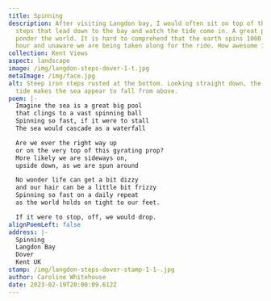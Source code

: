 ```yaml
---
title: Spinning
description: After visiting Langdon bay, I would often sit on top of the steep
  steps that lead down to the bay and watch the tide come in. A great place to
  ponder the world. It is hard to comprehend that the earth spins 1000 miles per
  hour and unaware we are being taken along for the ride. How awesome is that?
collection: Kent Views
aspect: landscape
image: /img/langdon-steps-dover-1-t.jpg
metaImage: /img/face.jpg
alt: Steep iron steps rusted at the bottom. Looking straight down, the incoming
  tide makes the sea appear to fall from above.
poem: |-
  Imagine the sea is a great big pool 
  that clings to a vast spinning ball
  Spinning so fast, if it were to stall
  The sea would cascade as a waterfall

  Are we ever the right way up 
  or on the very top of this gyrating prop?
  More likely we are sideways on,
  upside down, as we are spun around

  No wonder life can get a bit dizzy 
  and our hair can be a little bit frizzy
  Spinning so fast on a daily repeat
  as the world holds on tight to our feet.

  If it were to stop, off, we would drop.
alignPoemLeft: false
address: |-
  Spinning
  Langdon Bay
  Dover
  Kent UK
stamp: /img/langdon-steps-dover-stamp-1-1-.jpg
author: Caroline Whitehouse
date: 2023-02-19T20:00:09.612Z
---
```

